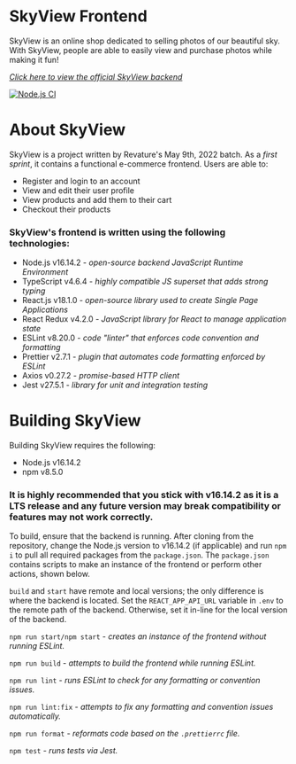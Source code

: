 ﻿
# SkyView Frontend

SkyView is an online shop dedicated to selling photos of our beautiful sky. With SkyView, people are able to easily view and purchase photos while making it fun!

[_Click here to view the official SkyView backend_](https://github.com/Revature-Capstone-1350/e-commerce-backend)

[![Node.js CI](https://github.com/Revature-Capstone-1350/e-commerce-frontend/actions/workflows/workflowUI.yml/badge.svg)](https://github.com/Revature-Capstone-1350/e-commerce-frontend/actions/workflows/workflowUI.yml)

# About SkyView

SkyView is a project written by Revature's May 9th, 2022 batch. As a  _first sprint_, it contains a functional e-commerce frontend. Users are able to:

-   Register and login to an account
-   View and edit their user profile
-   View products and add them to their cart
-   Checkout their products


### SkyView's frontend is written using the following technologies:

-   Node.js v16.14.2 -  _open-source backend JavaScript Runtime Environment_
-   TypeScript v4.6.4 - _highly compatible JS superset that adds strong typing_ 
-   React.js v18.1.0 -  _open-source library used to create Single Page Applications_
-   React Redux v4.2.0 - _JavaScript library for React to manage application state_
-   ESLint v8.20.0 - _code "linter" that enforces code convention and formatting_
-   Prettier v2.7.1 - _plugin that automates code formatting enforced by ESLint_
-   Axios v0.27.2 - _promise-based HTTP client_
- Jest v27.5.1 - _library for unit and integration testing_

# Building SkyView

Building SkyView requires the following:
- Node.js v16.14.2
- npm v8.5.0

### It is highly recommended that you stick with v16.14.2 as it is a LTS release and any future version may break compatibility or features may not work correctly.

To build, ensure that the backend is running. After cloning from the repository, change the Node.js version to v16.14.2 (if applicable) and run `npm i` to pull all required packages from the `package.json`. The `package.json` contains scripts to make an instance of the frontend or perform other actions, shown below.

 `build` and `start` have remote and local versions; the only difference is where the backend is located. Set the `REACT_APP_API_URL` variable in `.env` to the remote path of the backend. Otherwise, set it in-line for the local version of the backend.

`npm run start/npm start` - _creates an instance of the frontend without running ESLint._

`npm run build` - _attempts to build the frontend while running ESLint._

`npm run lint` - _runs ESLint to check for any formatting or convention issues._

`npm run lint:fix` - _attempts to fix any formatting and convention issues automatically._

`npm run format` - _reformats code based on the `.prettierrc` file._

`npm test` - _runs tests via Jest._